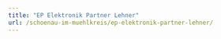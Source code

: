 ```yaml
---
title: "EP Elektronik Partner Lehner"
url: /schoenau-im-muehlkreis/ep-elektronik-partner-lehner/
---
```

